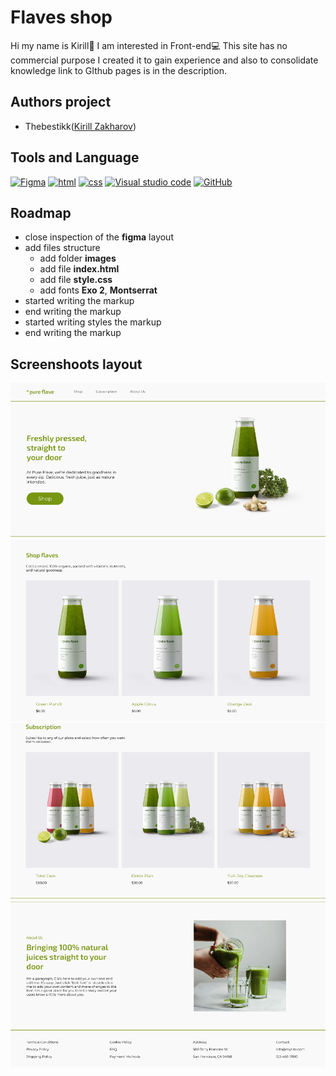 # Flaves shop
Hi my name is Kirill👋 I am interested in Front-end💻 This site has no commercial purpose I created it to gain experience and also to consolidate knowledge link to GIthub pages is in the description.
## Authors project
+ Thebestikk([Kirill Zakharov](https://github.com/TheBestikk))
## Tools and Language
[![Figma](https://img.shields.io/badge/figma-o?style=for-the-badge&logo=Figma&logoColor=white)]()
[![html](https://img.shields.io/badge/html-orange?style=for-the-badge&logo=html5&logoColor=white)]()
[![css](https://img.shields.io/badge/css-1DA1F2?style=for-the-badge&logo=css3&logoColor=white)]()
[![Visual studio code](https://img.shields.io/badge/vs_code-1DA1F2?style=for-the-badge&logo=VScode&logoColor=white)]()
[![GitHub](https://img.shields.io/badge/github-black?style=for-the-badge&logo=github&logoColor=white)]()
## Roadmap
+ close inspection of the __figma__ layout
+ add files structure
    + add folder __images__
    + add file __index.html__
    + add file __style.css__
    + add fonts __Exo 2__, __Montserrat__
+ started writing the markup
+ end writing the markup
+ started writing styles the markup
+ end writing the markup
## Screenshoots layout
![web-site](image.png)
![Web=site](image-1.png)
![web-site](image-2.png)
![web-site](image-3.png)